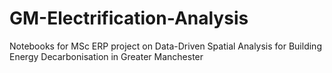 # GM-Electrification-Analysis
Notebooks for MSc ERP project on Data-Driven Spatial Analysis for Building Energy Decarbonisation in Greater Manchester
